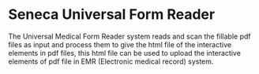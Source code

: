 # Seneca Universal Form Reader
The Universal Medical Form Reader system reads and scan the fillable pdf files as input and process them to give the html file of the interactive elements in pdf files, this html file can be used to upload the interactive elements of pdf file in EMR (Electronic medical record) system. 
